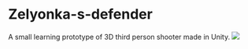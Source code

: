 # Zelyonka-s-defender
A small learning prototype of 3D third person shooter made in Unity. 
![](https://github.com/KLEEEEEER/Zelyonka-s-defender/tree/master/Packages)